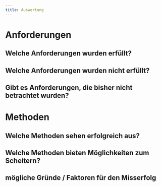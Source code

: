 ```yaml
---
title: Auswertung
---
```


# Anforderungen

## Welche Anforderungen wurden erfüllt?

## Welche Anforderungen wurden nicht erfüllt?

## Gibt es Anforderungen, die bisher nicht betrachtet wurden?


# Methoden

## Welche Methoden sehen erfolgreich aus?

## Welche Methoden bieten Möglichkeiten zum Scheitern?

## mögliche Gründe / Faktoren für den Misserfolg
